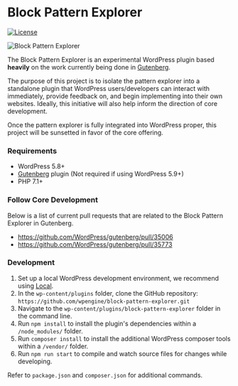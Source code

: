 # Block Pattern Explorer

[![License](https://img.shields.io/badge/license-GPL--2.0%2B-green.svg)](https://github.com/wpengine/block-pattern-explorer/blob/master/LICENSE.txt)

![Block Pattern Explorer](https://raw.githubusercontent.com/ndiego/block-pattern-explorer/main/.wordpress-org/screenshot-1.png)

The Block Pattern Explorer is an experimental WordPress plugin based **heavily** on the work currently being done in [Gutenberg](https://github.com/WordPress/gutenberg).

The purpose of this project is to isolate the pattern explorer into a standalone plugin that WordPress users/developers can interact with immediately, provide feedback on, and begin implementing into their own websites. Ideally, this initiative will also help inform the direction of core development.

Once the pattern explorer is fully integrated into WordPress proper, this project will be sunsetted in favor of the core offering.

### Requirements

- WordPress 5.8+
- [Gutenberg](https://github.com/WordPress/gutenberg) plugin (Not required if using WordPress 5.9+)
- PHP 7.1+

### Follow Core Development

Below is a list of current pull requests that are related to the Block Pattern Explorer in Gutenberg.

- https://github.com/WordPress/gutenberg/pull/35006
- https://github.com/WordPress/gutenberg/pull/35773

### Development

1. Set up a local WordPress development environment, we recommend using [Local](https://localwp.com/).
2. In the `wp-content/plugins` folder, clone the GitHub repository: `https://github.com/wpengine/block-pattern-explorer.git`
3. Navigate to the `wp-content/plugins/block-pattern-explorer` folder in the command line.
4. Run `npm install` to install the plugin's dependencies within a `/node_modules/` folder.
5. Run `composer install` to install the additional WordPress composer tools within a `/vendor/` folder.
6. Run `npm run start` to compile and watch source files for changes while developing.

Refer to `package.json` and `composer.json` for additional commands.
